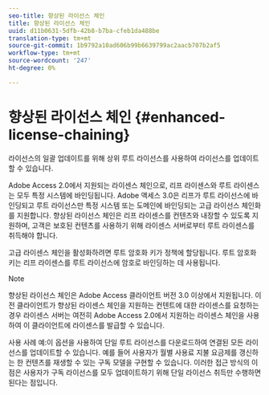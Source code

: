 ```yaml
---
seo-title: 향상된 라이선스 체인
title: 향상된 라이선스 체인
uuid: d11b0631-5dfb-42b8-b7ba-cfeb1da488be
translation-type: tm+mt
source-git-commit: 1b9792a10ad606b99b6639799ac2aacb707b2af5
workflow-type: tm+mt
source-wordcount: '247'
ht-degree: 0%

---
```



# 향상된 라이선스 체인 {#enhanced-license-chaining}

라이선스의 일괄 업데이트를 위해 상위 루트 라이선스를 사용하여 라이선스를 업데이트할 수 있습니다.

Adobe Access 2.0에서 지원되는 라이센스 체인으로, 리프 라이센스와 루트 라이센스는 모두 특정 시스템에 바인딩됩니다. Adobe 액세스 3.0은 리프가 루트 라이선스에 바인딩되고 루트 라이선스만 특정 시스템 또는 도메인에 바인딩되는 고급 라이선스 체인화를 지원합니다. 향상된 라이선스 체인은 리프 라이센스를 컨텐츠와 내장할 수 있도록 지원하며, 고객은 보호된 컨텐츠를 사용하기 위해 라이센스 서버로부터 루트 라이센스를 취득해야 합니다.

고급 라이센스 체인을 활성화하려면 루트 암호화 키가 정책에 할당됩니다. 루트 암호화 키는 리프 라이센스를 루트 라이선스에 암호로 바인딩하는 데 사용됩니다.

>[!NOTE]
>
>향상된 라이선스 체인은 Adobe Access 클라이언트 버전 3.0 이상에서 지원됩니다. 이전 클라이언트가 향상된 라이센스 체인을 지원하는 컨텐트에 대한 라이센스를 요청하는 경우 라이센스 서버는 여전히 Adobe Access 2.0에서 지원하는 라이센스 체인을 사용하여 이 클라이언트에 라이센스를 발급할 수 있습니다.

사용 사례 예:이 옵션을 사용하여 단일 루트 라이선스를 다운로드하여 연결된 모든 라이선스를 업데이트할 수 있습니다. 예를 들어 사용자가 월별 사용료 지불 요금제를 갱신하는 한 컨텐츠를 재생할 수 있는 구독 모델을 구현할 수 있습니다. 이러한 접근 방식의 이점은 사용자가 구독 라이선스를 모두 업데이트하기 위해 단일 라이선스 취득만 수행하면 된다는 점입니다.

